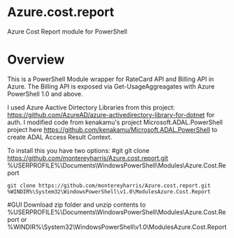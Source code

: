 # Azure.cost.report
Azure Cost Report module for PowerShell

# Overview
This is a PowerShell Module wrapper for RateCard API and Billing API in Azure. The Billing API is exposed via Get-UsageAggreagates with Azure PowerShell 1.0 and above. 
  
  I used Azure Aactive Dirtectory Libraries from this project: https://github.com/AzureAD/azure-activedirectory-library-for-dotnet for auth. I modified code from kenakamu's project Microsoft.ADAL.PowerShell project here https://github.com/kenakamu/Microsoft.ADAL.PowerShell to create ADAL Access Result Context. 

To install this you have two options: 
#git
    git clone https://github.com/montereyharris/Azure.cost.report.git %USERPROFILE%\Documents\WindowsPowerShell\Modules\Azure.Cost.Report

    git clone https://github.com/montereyharris/Azure.cost.report.git %WINDIR%\System32\WindowsPowerShell\v1.0\ModulesAzure.Cost.Report

#GUI
Download zip folder and unzip contents to %USERPROFILE%\Documents\WindowsPowerShell\Modules\Azure.Cost.Report or %WINDIR%\System32\WindowsPowerShell\v1.0\ModulesAzure.Cost.Report

